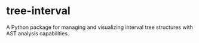 # tree-interval
A Python package for managing and visualizing interval tree structures with AST analysis capabilities.
